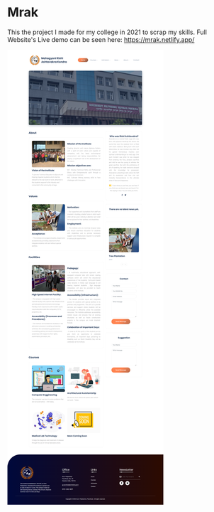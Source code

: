 # Mrak
 
This the project I made for my college in 2021 to scrap my skills.
Full Website's Live demo can be seen here: https://mrak.netlify.app/

![](Template.png)
